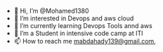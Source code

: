 - 👋 Hi, I’m @Mohamed1380
- 👀 I’m interested in Devops and aws cloud
- 🌱 I’m currently learning Devops Tools annd aws
- 💞️ I’m a Student in intensive code camp at ITI
- 📫 How to reach me mabdahady139@gmail.com,

<!---
Mohamed1380/Mohamed1380 is a ✨ special ✨ repository because its `README.md` (this file) appears on your GitHub profile.
You can click the Preview link to take a look at your changes.
--->

